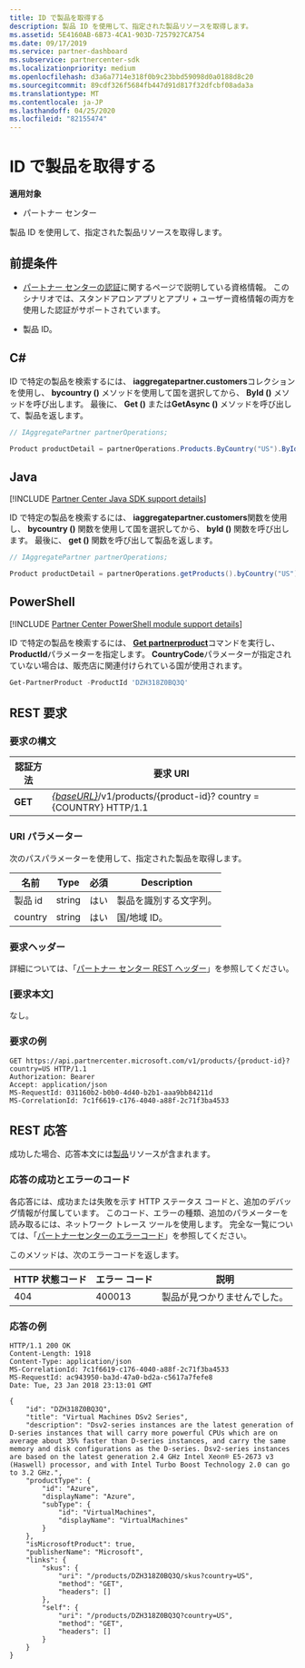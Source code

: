```yaml
---
title: ID で製品を取得する
description: 製品 ID を使用して、指定された製品リソースを取得します。
ms.assetid: 5E4160AB-6B73-4CA1-903D-7257927CA754
ms.date: 09/17/2019
ms.service: partner-dashboard
ms.subservice: partnercenter-sdk
ms.localizationpriority: medium
ms.openlocfilehash: d3a6a7714e318f0b9c23bbd59098d0a0188d8c20
ms.sourcegitcommit: 89cdf326f5684fb447d91d817f32dfcbf08ada3a
ms.translationtype: MT
ms.contentlocale: ja-JP
ms.lasthandoff: 04/25/2020
ms.locfileid: "82155474"
---
```

# <a name="get-a-product-by-id"></a>ID で製品を取得する

**適用対象**

- パートナー センター

製品 ID を使用して、指定された製品リソースを取得します。

## <a name="prerequisites"></a>前提条件

- [パートナー センターの認証](partner-center-authentication.md)に関するページで説明している資格情報。 このシナリオでは、スタンドアロンアプリとアプリ + ユーザー資格情報の両方を使用した認証がサポートされています。

- 製品 ID。

## <a name="c"></a>C\#

ID で特定の製品を検索するには、 **iaggregatepartner.customers**コレクションを使用し、 **bycountry ()** メソッドを使用して国を選択してから、 **ById ()** メソッドを呼び出します。 最後に、 **Get ()** または**GetAsync ()** メソッドを呼び出して、製品を返します。

```csharp
// IAggregatePartner partnerOperations;

Product productDetail = partnerOperations.Products.ByCountry("US").ById("DZH318Z0BQ3Q").Get();
```

## <a name="java"></a>Java

[!INCLUDE [Partner Center Java SDK support details](<../includes/java-sdk-support.md>)]

ID で特定の製品を検索するには、 **iaggregatepartner.customers**関数を使用し、 **bycountry ()** 関数を使用して国を選択してから、 **byId ()** 関数を呼び出します。 最後に、 **get ()** 関数を呼び出して製品を返します。

```java
// IAggregatePartner partnerOperations;

Product productDetail = partnerOperations.getProducts().byCountry("US").byId("DZH318Z0BQ3Q").get();
```

## <a name="powershell"></a>PowerShell

[!INCLUDE [Partner Center PowerShell module support details](<../includes/powershell-module-support.md>)]

ID で特定の製品を検索するには、 [**Get partnerproduct**](https://github.com/Microsoft/Partner-Center-PowerShell/blob/master/docs/help/Get-PartnerProduct.md)コマンドを実行し、 **ProductId**パラメーターを指定します。 **CountryCode**パラメーターが指定されていない場合は、販売店に関連付けられている国が使用されます。

```powershell
Get-PartnerProduct -ProductId 'DZH318Z0BQ3Q'
```

## <a name="rest-request"></a>REST 要求

### <a name="request-syntax"></a>要求の構文

| 認証方法  | 要求 URI                                                                                   |
|---------|-----------------------------------------------------------------------------------------------|
| **GET** | [*{baseURL}*](partner-center-rest-urls.md)/v1/products/{product-id}? country = {COUNTRY} HTTP/1.1  |

### <a name="uri-parameter"></a>URI パラメーター

次のパスパラメーターを使用して、指定された製品を取得します。

| 名前                   | Type     | 必須 | Description                                                     |
|------------------------|----------|----------|-----------------------------------------------------------------|
| 製品 id             | string   | はい      | 製品を識別する文字列。                           |
| country                | string   | はい      | 国/地域 ID。                                            |

### <a name="request-headers"></a>要求ヘッダー

詳細については、「[パートナー センター REST ヘッダー](headers.md)」を参照してください。

### <a name="request-body"></a>[要求本文]

なし。

### <a name="request-example"></a>要求の例

```http
GET https://api.partnercenter.microsoft.com/v1/products/{product-id}?country=US HTTP/1.1
Authorization: Bearer
Accept: application/json
MS-RequestId: 031160b2-b0b0-4d40-b2b1-aaa9bb84211d
MS-CorrelationId: 7c1f6619-c176-4040-a88f-2c71f3ba4533
```

## <a name="rest-response"></a>REST 応答

成功した場合、応答本文には[製品](product-resources.md#product)リソースが含まれます。

### <a name="response-success-and-error-codes"></a>応答の成功とエラーのコード

各応答には、成功または失敗を示す HTTP ステータス コードと、追加のデバッグ情報が付属しています。 このコード、エラーの種類、追加のパラメーターを読み取るには、ネットワーク トレース ツールを使用します。 完全な一覧については、「[パートナーセンターのエラーコード](error-codes.md)」を参照してください。

このメソッドは、次のエラーコードを返します。

| HTTP 状態コード     | エラー コード   | 説明                                                                |
|----------------------|--------------|----------------------------------------------------------------------------|
| 404                  | 400013       | 製品が見つかりませんでした。                                                     |

### <a name="response-example"></a>応答の例

```http
HTTP/1.1 200 OK
Content-Length: 1918
Content-Type: application/json
MS-CorrelationId: 7c1f6619-c176-4040-a88f-2c71f3ba4533
MS-RequestId: ac943950-ba3d-47a0-bd2a-c5617a7fefe8
Date: Tue, 23 Jan 2018 23:13:01 GMT

{
    "id": "DZH318Z0BQ3Q",
    "title": "Virtual Machines DSv2 Series",
    "description": "Dsv2-series instances are the latest generation of D-series instances that will carry more powerful CPUs which are on average about 35% faster than D-series instances, and carry the same memory and disk configurations as the D-series. Dsv2-series instances are based on the latest generation 2.4 GHz Intel Xeon® E5-2673 v3 (Haswell) processor, and with Intel Turbo Boost Technology 2.0 can go to 3.2 GHz.",
    "productType": {
        "id": "Azure",
        "displayName": "Azure",
        "subType": {
            "id": "VirtualMachines",
            "displayName": "VirtualMachines"
        }
    },
    "isMicrosoftProduct": true,
    "publisherName": "Microsoft",
    "links": {
        "skus": {
            "uri": "/products/DZH318Z0BQ3Q/skus?country=US",
            "method": "GET",
            "headers": []
        },
        "self": {
            "uri": "/products/DZH318Z0BQ3Q?country=US",
            "method": "GET",
            "headers": []
        }
    }
}
```
